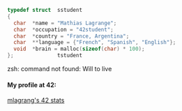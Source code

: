 ```C
typedef struct  sstudent
{
  char  *name = "Mathias Lagrange";
  char  *occupation = "42student";
  char  *country = "France, Argentina";
  char  **language = {"French", "Spanish", "English"};
  void  *brain = malloc(sizeof(char) * 100);
};              tstudent
```

zsh: command not found: Will to live

<h4>My profile at 42:</h4>

[mlagrang's 42 stats](https://badge42.vercel.app/api/v2/cl2ubq9xc015009l8mjajj101/stats?cursusId=21&coalitionId=16)
